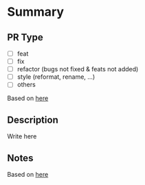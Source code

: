 # Summary

## PR Type

- [ ] feat
- [ ] fix
- [ ] refactor (bugs not fixed & feats not added)
- [ ] style (reformat, rename, ...)
- [ ] others

Based on [here](https://github.com/angular/angular/blob/22b96b9/CONTRIBUTING.md#type)

## Description

Write here

## Notes

Based on [here](https://github.com/devspace/awesome-github-templates)

